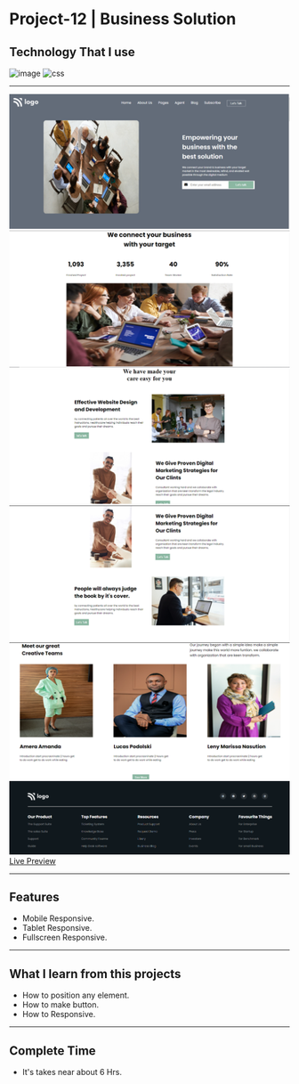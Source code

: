 # Project-12 | Business Solution
## Technology That I use
![image](https://img.shields.io/badge/1st--Tech-Html-orange)
![css](https://img.shields.io/badge/2nd--Tech-Css-green)

<hr>

![image](./Thumbnails/Thumbnail-1.png)
![image](./Thumbnails/Thumbnail-2.png)
![image](./Thumbnails/Thumbnail-3.png)
![image](./Thumbnails/Thumbnail-4.png)
![image](./Thumbnails/Thumbnail-5.png)
![image](./Thumbnails/Thumbnail-6.png)
[Live Preview](https://project-12-business-solutions.netlify.app/)
<hr>

## Features

- Mobile Responsive.
- Tablet Responsive.
- Fullscreen Responsive.

<hr>

## What I learn from this projects

- How to position any element.
- How to make button.
- How to Responsive.

<hr>

## Complete Time

- It's takes near about 6 Hrs.
